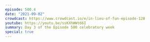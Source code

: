 ```yaml
---
episode: 500.4
date: "2021-09-02"
crowdcast: https://www.crowdcast.io/e/in-lieu-of-fun-episode-128
youtube: https://youtu.be/ssKXhWWt66I
summary: Day 3 of the Episode 500 celebratory week
special: true
---
```

